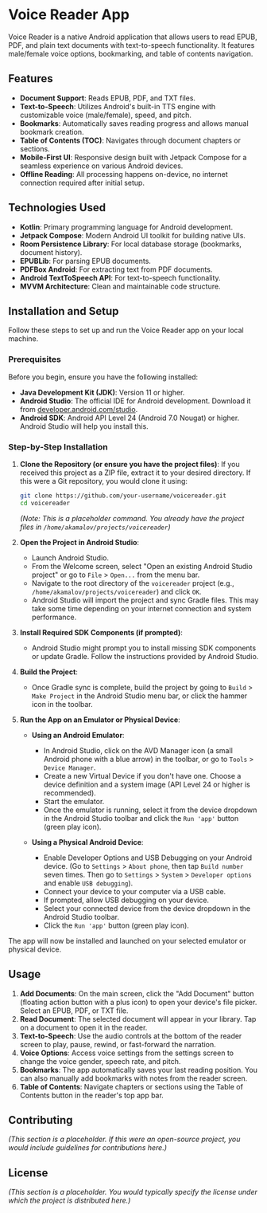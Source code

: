 # Voice Reader App

Voice Reader is a native Android application that allows users to read EPUB, PDF, and plain text documents with text-to-speech functionality. It features male/female voice options, bookmarking, and table of contents navigation.

## Features

*   **Document Support**: Reads EPUB, PDF, and TXT files.
*   **Text-to-Speech**: Utilizes Android's built-in TTS engine with customizable voice (male/female), speed, and pitch.
*   **Bookmarks**: Automatically saves reading progress and allows manual bookmark creation.
*   **Table of Contents (TOC)**: Navigates through document chapters or sections.
*   **Mobile-First UI**: Responsive design built with Jetpack Compose for a seamless experience on various Android devices.
*   **Offline Reading**: All processing happens on-device, no internet connection required after initial setup.

## Technologies Used

*   **Kotlin**: Primary programming language for Android development.
*   **Jetpack Compose**: Modern Android UI toolkit for building native UIs.
*   **Room Persistence Library**: For local database storage (bookmarks, document history).
*   **EPUBLib**: For parsing EPUB documents.
*   **PDFBox Android**: For extracting text from PDF documents.
*   **Android TextToSpeech API**: For text-to-speech functionality.
*   **MVVM Architecture**: Clean and maintainable code structure.

## Installation and Setup

Follow these steps to set up and run the Voice Reader app on your local machine.

### Prerequisites

Before you begin, ensure you have the following installed:

*   **Java Development Kit (JDK)**: Version 11 or higher.
*   **Android Studio**: The official IDE for Android development. Download it from [developer.android.com/studio](https://developer.android.com/studio).
*   **Android SDK**: Android API Level 24 (Android 7.0 Nougat) or higher. Android Studio will help you install this.

### Step-by-Step Installation

1.  **Clone the Repository (or ensure you have the project files)**:
    If you received this project as a ZIP file, extract it to your desired directory. If this were a Git repository, you would clone it using:
    ```bash
    git clone https://github.com/your-username/voicereader.git
    cd voicereader
    ```
    *(Note: This is a placeholder command. You already have the project files in `/home/akamalov/projects/voicereader`)*

2.  **Open the Project in Android Studio**:
    *   Launch Android Studio.
    *   From the Welcome screen, select "Open an existing Android Studio project" or go to `File` > `Open...` from the menu bar.
    *   Navigate to the root directory of the `voicereader` project (e.g., `/home/akamalov/projects/voicereader`) and click `OK`.
    *   Android Studio will import the project and sync Gradle files. This may take some time depending on your internet connection and system performance.

3.  **Install Required SDK Components (if prompted)**:
    *   Android Studio might prompt you to install missing SDK components or update Gradle. Follow the instructions provided by Android Studio.

4.  **Build the Project**:
    *   Once Gradle sync is complete, build the project by going to `Build` > `Make Project` in the Android Studio menu bar, or click the hammer icon in the toolbar.

5.  **Run the App on an Emulator or Physical Device**:

    *   **Using an Android Emulator**:
        *   In Android Studio, click on the AVD Manager icon (a small Android phone with a blue arrow) in the toolbar, or go to `Tools` > `Device Manager`.
        *   Create a new Virtual Device if you don't have one. Choose a device definition and a system image (API Level 24 or higher is recommended).
        *   Start the emulator.
        *   Once the emulator is running, select it from the device dropdown in the Android Studio toolbar and click the `Run 'app'` button (green play icon).

    *   **Using a Physical Android Device**:
        *   Enable Developer Options and USB Debugging on your Android device. (Go to `Settings` > `About phone`, then tap `Build number` seven times. Then go to `Settings` > `System` > `Developer options` and enable `USB debugging`).
        *   Connect your device to your computer via a USB cable.
        *   If prompted, allow USB debugging on your device.
        *   Select your connected device from the device dropdown in the Android Studio toolbar.
        *   Click the `Run 'app'` button (green play icon).

The app will now be installed and launched on your selected emulator or physical device.

## Usage

1.  **Add Documents**: On the main screen, click the "Add Document" button (floating action button with a plus icon) to open your device's file picker. Select an EPUB, PDF, or TXT file.
2.  **Read Document**: The selected document will appear in your library. Tap on a document to open it in the reader.
3.  **Text-to-Speech**: Use the audio controls at the bottom of the reader screen to play, pause, rewind, or fast-forward the narration.
4.  **Voice Options**: Access voice settings from the settings screen to change the voice gender, speech rate, and pitch.
5.  **Bookmarks**: The app automatically saves your last reading position. You can also manually add bookmarks with notes from the reader screen.
6.  **Table of Contents**: Navigate chapters or sections using the Table of Contents button in the reader's top app bar.

## Contributing

*(This section is a placeholder. If this were an open-source project, you would include guidelines for contributions here.)*

## License

*(This section is a placeholder. You would typically specify the license under which the project is distributed here.)*
